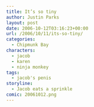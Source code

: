 ```yaml
---
title: It’s so tiny
author: Justin Parks
layout: post
date: 2006-10-12T03:16:23+00:00
url: /2006/10/11/its-so-tiny/
categories:
  - Chipmunk Bay
characters:
  - jacob
  - karen
  - ninja monkey
tags:
  - jacob's penis
storyline:
  - Jacob eats a sprinkle  
comic: 20061012.png  
---
```

